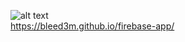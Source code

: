 ![alt text](https://img.pokemondb.net/sprites/scarlet-violet/normal/gliscor.png) <br />
https://bleed3m.github.io/firebase-app/ <br />
